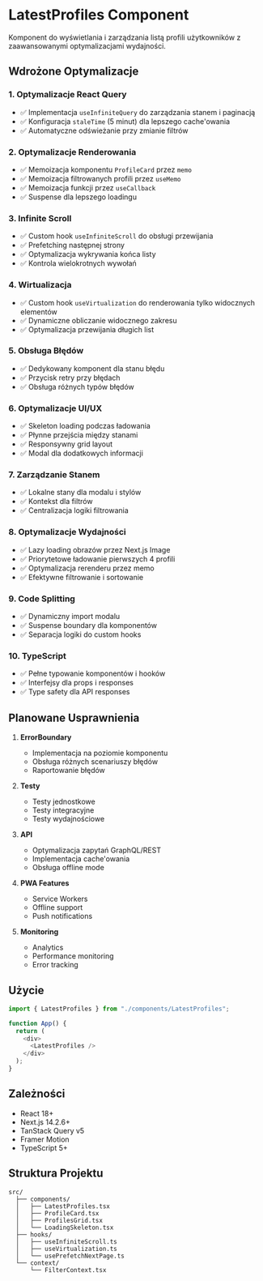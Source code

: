 # LatestProfiles Component

Komponent do wyświetlania i zarządzania listą profili użytkowników z zaawansowanymi optymalizacjami wydajności.

## Wdrożone Optymalizacje

### 1. Optymalizacje React Query

- ✅ Implementacja `useInfiniteQuery` do zarządzania stanem i paginacją
- ✅ Konfiguracja `staleTime` (5 minut) dla lepszego cache'owania
- ✅ Automatyczne odświeżanie przy zmianie filtrów

### 2. Optymalizacje Renderowania

- ✅ Memoizacja komponentu `ProfileCard` przez `memo`
- ✅ Memoizacja filtrowanych profili przez `useMemo`
- ✅ Memoizacja funkcji przez `useCallback`
- ✅ Suspense dla lepszego loadingu

### 3. Infinite Scroll

- ✅ Custom hook `useInfiniteScroll` do obsługi przewijania
- ✅ Prefetching następnej strony
- ✅ Optymalizacja wykrywania końca listy
- ✅ Kontrola wielokrotnych wywołań

### 4. Wirtualizacja

- ✅ Custom hook `useVirtualization` do renderowania tylko widocznych elementów
- ✅ Dynamiczne obliczanie widocznego zakresu
- ✅ Optymalizacja przewijania długich list

### 5. Obsługa Błędów

- ✅ Dedykowany komponent dla stanu błędu
- ✅ Przycisk retry przy błędach
- ✅ Obsługa różnych typów błędów

### 6. Optymalizacje UI/UX

- ✅ Skeleton loading podczas ładowania
- ✅ Płynne przejścia między stanami
- ✅ Responsywny grid layout
- ✅ Modal dla dodatkowych informacji

### 7. Zarządzanie Stanem

- ✅ Lokalne stany dla modalu i stylów
- ✅ Kontekst dla filtrów
- ✅ Centralizacja logiki filtrowania

### 8. Optymalizacje Wydajności

- ✅ Lazy loading obrazów przez Next.js Image
- ✅ Priorytetowe ładowanie pierwszych 4 profili
- ✅ Optymalizacja rerenderu przez memo
- ✅ Efektywne filtrowanie i sortowanie

### 9. Code Splitting

- ✅ Dynamiczny import modalu
- ✅ Suspense boundary dla komponentów
- ✅ Separacja logiki do custom hooks

### 10. TypeScript

- ✅ Pełne typowanie komponentów i hooków
- ✅ Interfejsy dla props i responses
- ✅ Type safety dla API responses

## Planowane Usprawnienia

1. **ErrorBoundary**

   - Implementacja na poziomie komponentu
   - Obsługa różnych scenariuszy błędów
   - Raportowanie błędów

2. **Testy**

   - Testy jednostkowe
   - Testy integracyjne
   - Testy wydajnościowe

3. **API**

   - Optymalizacja zapytań GraphQL/REST
   - Implementacja cache'owania
   - Obsługa offline mode

4. **PWA Features**

   - Service Workers
   - Offline support
   - Push notifications

5. **Monitoring**
   - Analytics
   - Performance monitoring
   - Error tracking

## Użycie

```typescript
import { LatestProfiles } from "./components/LatestProfiles";

function App() {
  return (
    <div>
      <LatestProfiles />
    </div>
  );
}
```

## Zależności

- React 18+
- Next.js 14.2.6+
- TanStack Query v5
- Framer Motion
- TypeScript 5+

## Struktura Projektu

```
src/
  ├── components/
  │   ├── LatestProfiles.tsx
  │   ├── ProfileCard.tsx
  │   ├── ProfilesGrid.tsx
  │   └── LoadingSkeleton.tsx
  ├── hooks/
  │   ├── useInfiniteScroll.ts
  │   ├── useVirtualization.ts
  │   └── usePrefetchNextPage.ts
  └── context/
      └── FilterContext.tsx
```
